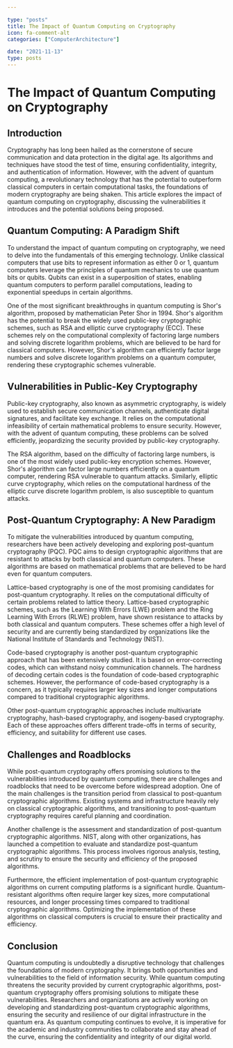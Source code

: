 ```yaml
---

type: "posts"
title: The Impact of Quantum Computing on Cryptography
icon: fa-comment-alt
categories: ["ComputerArchitecture"]

date: "2021-11-13"
type: posts
---
```





# The Impact of Quantum Computing on Cryptography

## Introduction

Cryptography has long been hailed as the cornerstone of secure communication and data protection in the digital age. Its algorithms and techniques have stood the test of time, ensuring confidentiality, integrity, and authentication of information. However, with the advent of quantum computing, a revolutionary technology that has the potential to outperform classical computers in certain computational tasks, the foundations of modern cryptography are being shaken. This article explores the impact of quantum computing on cryptography, discussing the vulnerabilities it introduces and the potential solutions being proposed.

## Quantum Computing: A Paradigm Shift

To understand the impact of quantum computing on cryptography, we need to delve into the fundamentals of this emerging technology. Unlike classical computers that use bits to represent information as either 0 or 1, quantum computers leverage the principles of quantum mechanics to use quantum bits or qubits. Qubits can exist in a superposition of states, enabling quantum computers to perform parallel computations, leading to exponential speedups in certain algorithms.

One of the most significant breakthroughs in quantum computing is Shor's algorithm, proposed by mathematician Peter Shor in 1994. Shor's algorithm has the potential to break the widely used public-key cryptographic schemes, such as RSA and elliptic curve cryptography (ECC). These schemes rely on the computational complexity of factoring large numbers and solving discrete logarithm problems, which are believed to be hard for classical computers. However, Shor's algorithm can efficiently factor large numbers and solve discrete logarithm problems on a quantum computer, rendering these cryptographic schemes vulnerable.

## Vulnerabilities in Public-Key Cryptography

Public-key cryptography, also known as asymmetric cryptography, is widely used to establish secure communication channels, authenticate digital signatures, and facilitate key exchange. It relies on the computational infeasibility of certain mathematical problems to ensure security. However, with the advent of quantum computing, these problems can be solved efficiently, jeopardizing the security provided by public-key cryptography.

The RSA algorithm, based on the difficulty of factoring large numbers, is one of the most widely used public-key encryption schemes. However, Shor's algorithm can factor large numbers efficiently on a quantum computer, rendering RSA vulnerable to quantum attacks. Similarly, elliptic curve cryptography, which relies on the computational hardness of the elliptic curve discrete logarithm problem, is also susceptible to quantum attacks.

## Post-Quantum Cryptography: A New Paradigm

To mitigate the vulnerabilities introduced by quantum computing, researchers have been actively developing and exploring post-quantum cryptography (PQC). PQC aims to design cryptographic algorithms that are resistant to attacks by both classical and quantum computers. These algorithms are based on mathematical problems that are believed to be hard even for quantum computers.

Lattice-based cryptography is one of the most promising candidates for post-quantum cryptography. It relies on the computational difficulty of certain problems related to lattice theory. Lattice-based cryptographic schemes, such as the Learning With Errors (LWE) problem and the Ring Learning With Errors (RLWE) problem, have shown resistance to attacks by both classical and quantum computers. These schemes offer a high level of security and are currently being standardized by organizations like the National Institute of Standards and Technology (NIST).

Code-based cryptography is another post-quantum cryptographic approach that has been extensively studied. It is based on error-correcting codes, which can withstand noisy communication channels. The hardness of decoding certain codes is the foundation of code-based cryptographic schemes. However, the performance of code-based cryptography is a concern, as it typically requires larger key sizes and longer computations compared to traditional cryptographic algorithms.

Other post-quantum cryptographic approaches include multivariate cryptography, hash-based cryptography, and isogeny-based cryptography. Each of these approaches offers different trade-offs in terms of security, efficiency, and suitability for different use cases.

## Challenges and Roadblocks

While post-quantum cryptography offers promising solutions to the vulnerabilities introduced by quantum computing, there are challenges and roadblocks that need to be overcome before widespread adoption. One of the main challenges is the transition period from classical to post-quantum cryptographic algorithms. Existing systems and infrastructure heavily rely on classical cryptographic algorithms, and transitioning to post-quantum cryptography requires careful planning and coordination.

Another challenge is the assessment and standardization of post-quantum cryptographic algorithms. NIST, along with other organizations, has launched a competition to evaluate and standardize post-quantum cryptographic algorithms. This process involves rigorous analysis, testing, and scrutiny to ensure the security and efficiency of the proposed algorithms.

Furthermore, the efficient implementation of post-quantum cryptographic algorithms on current computing platforms is a significant hurdle. Quantum-resistant algorithms often require larger key sizes, more computational resources, and longer processing times compared to traditional cryptographic algorithms. Optimizing the implementation of these algorithms on classical computers is crucial to ensure their practicality and efficiency.

## Conclusion

Quantum computing is undoubtedly a disruptive technology that challenges the foundations of modern cryptography. It brings both opportunities and vulnerabilities to the field of information security. While quantum computing threatens the security provided by current cryptographic algorithms, post-quantum cryptography offers promising solutions to mitigate these vulnerabilities. Researchers and organizations are actively working on developing and standardizing post-quantum cryptographic algorithms, ensuring the security and resilience of our digital infrastructure in the quantum era. As quantum computing continues to evolve, it is imperative for the academic and industry communities to collaborate and stay ahead of the curve, ensuring the confidentiality and integrity of our digital world.